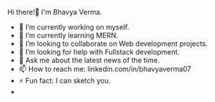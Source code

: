  Hi there!👋 I'm Bhavya Verma.
- 🔭 I’m currently working on myself.
- 🌱 I’m currently learning MERN.
- 👯 I’m looking to collaborate on Web development projects.
- 🤔 I’m looking for help with Fullstack development.
- 💬 Ask me about the latest news of the time.
- 📫 How to reach me: linkedin.com/in/bhavyaverma07
- ⚡ Fun fact: I can sketch you.
- <!-- - 😄 Pronouns:  -->

